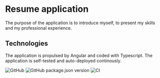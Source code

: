 # Resume application

The purpose of the application is to introduce myself, to present my skills and my professional experience.

## Technologies

The application is propulsed by Angular and coded with Typescript. The application is self-tested and auto-deployed
continously.

![GitHub](https://img.shields.io/github/license/lbar/lbar) ![GitHub package.json version](https://img.shields.io/github/package-json/v/lbar/lbar) ![CI](https://github.com/lbar/lbar/workflows/CI/badge.svg)
